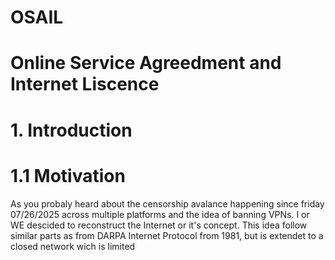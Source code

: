 # OSAIL
# Online Service Agreedment and Internet Liscence

# 1. Introduction

# 1.1 Motivation
As you probaly heard about the censorship avalance happening since friday 07/26/2025 across multiple platforms and the idea of banning VPNs.
I or WE descided to reconstruct the Internet or it's concept.
This idea follow similar parts as from DARPA Internet Protocol from 1981, but is extendet to a closed network wich is limited
